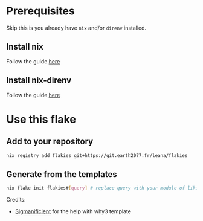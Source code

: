 # Prerequisites
Skip this is you already have `nix` and/or `direnv` installed.
## Install nix
Follow the guide [here](https://nixos.org/download#)

## Install nix-direnv
Follow the guide [here](https://github.com/nix-community/nix-direnv)

# Use this flake
## Add to your repository

```bash
nix registry add flakies git+https://git.earth2077.fr/leana/flakies
```

## Generate from the templates
```bash
nix flake init flakies#[query] # replace query with your module of liking
```

Credits:
- [Sigmanificient](https://github.com/Sigmanificient) for the help with why3
  template
